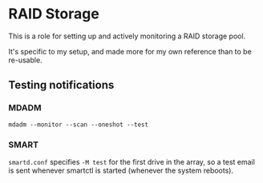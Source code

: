 # RAID Storage

This is a role for setting up and actively monitoring a RAID storage pool.

It's specific to my setup, and made more for my own reference than to be
re-usable.

## Testing notifications

### MDADM

`mdadm --monitor --scan --oneshot --test`

### SMART

`smartd.conf` specifies `-M test` for the first drive in the array, so a test
email is sent whenever smartctl is started (whenever the system reboots).

